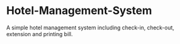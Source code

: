# Hotel-Management-System
A simple hotel management system including check-in, check-out, extension and printing bill.

